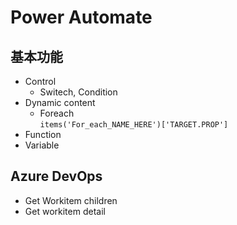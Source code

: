 # Power Automate

## 基本功能

* Control
  * Switech, Condition
* Dynamic content
  * Foreach</br>
    `items('For_each_NAME_HERE')['TARGET.PROP']`
* Function
* Variable

## Azure DevOps

* Get Workitem children
* Get workitem detail